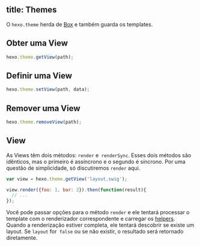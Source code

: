 title: Themes
---
O `hexo.theme` herda de [Box](box.html) e também guarda os templates.

## Obter uma View

``` js
hexo.theme.getView(path);
```

## Definir uma View

``` js
hexo.theme.setView(path, data);
```

## Remover uma View

``` js
hexo.theme.removeView(path);
```

## View

As Views têm dois métodos: `render` e` renderSync`. Esses dois métodos são idênticos, mas o primeiro é assíncrono e o segundo é síncrono. Por uma questão de simplicidade, só discutiremos `render` aqui.

``` js
var view = hexo.theme.getView('layout.swig');

view.render({foo: 1, bar: 2}).then(function(result){
  // ...
});
```

Você pode passar opções para o método `render` e ele tentará processar o template com o renderizador correspondente e carregar os [helpers](helper.html). Quando a renderização estiver completa, ele tentará descobrir se existe um layout. Se `layout` for` false` ou se não existir, o resultado será retornado diretamente.